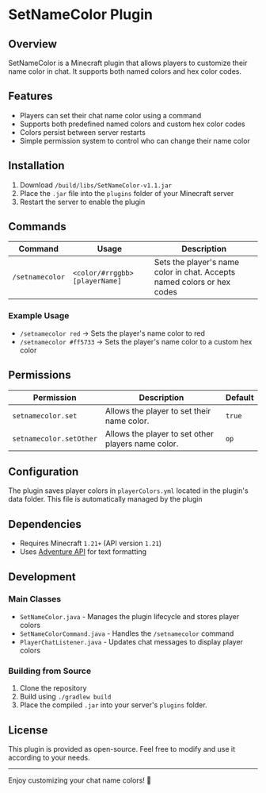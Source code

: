 # SetNameColor Plugin

## Overview

SetNameColor is a Minecraft plugin that allows players to customize their name color in chat. It supports both named colors and hex color codes.

## Features

- Players can set their chat name color using a command
- Supports both predefined named colors and custom hex color codes
- Colors persist between server restarts
- Simple permission system to control who can change their name color

## Installation

1. Download `/build/libs/SetNameColor-v1.1.jar`
2. Place the `.jar` file into the `plugins` folder of your Minecraft server
3. Restart the server to enable the plugin

## Commands

| Command         | Usage                          | Description                                                             |
|-----------------|--------------------------------|-------------------------------------------------------------------------|
| `/setnamecolor` | `<color/#rrggbb> [playerName]` | Sets the player's name color in chat. Accepts named colors or hex codes |

### Example Usage

- `/setnamecolor red` → Sets the player's name color to red
- `/setnamecolor #ff5733` → Sets the player's name color to a custom hex color

## Permissions

| Permission              | Description                                        | Default |
|-------------------------|----------------------------------------------------|---------|
| `setnamecolor.set`      | Allows the player to set their name color.         | `true`  |
| `setnamecolor.setOther` | Allows the player to set other players name color. | `op`    |

## Configuration

The plugin saves player colors in `playerColors.yml` located in the plugin's data folder. This file is automatically managed by the plugin

## Dependencies

- Requires Minecraft `1.21+` (API version `1.21`)
- Uses [Adventure API](https://docs.adventure.kyori.net) for text formatting

## Development

### Main Classes

- `SetNameColor.java` - Manages the plugin lifecycle and stores player colors
- `SetNameColorCommand.java` - Handles the `/setnamecolor` command
- `PlayerChatListener.java` - Updates chat messages to display player colors

### Building from Source

1. Clone the repository
2. Build using `./gradlew build`
3. Place the compiled `.jar` into your server's `plugins` folder.

## License

This plugin is provided as open-source. Feel free to modify and use it according to your needs.

---

Enjoy customizing your chat name colors! 🎨
